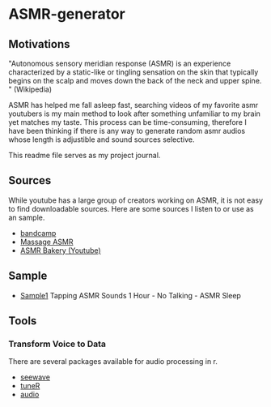 # ASMR-generator

## Motivations
"Autonomous sensory meridian response (ASMR) is an experience characterized by a static-like or tingling sensation on the skin that typically begins on the scalp and moves down the back of the neck and upper spine. "  (Wikipedia)

ASMR has helped me fall asleep fast, searching videos of my favorite asmr youtubers is my main method to look after something unfamiliar to my brain yet matches my taste. This process can be time-consuming, therefore I have been thinking if there is any way to generate random asmr audios whose length is adjustible and sound sources selective.

This readme file serves as my project journal. 

## Sources
While youtube has a large group of creators working on ASMR, it is not easy to find downloadable sources. Here are some sources I listen to or use as an sample.

- [bandcamp](https://deepoceanofsounds.bandcamp.com/album/forgotten-triggers)
- [Massage ASMR](https://soundcloud.com/massageasmr) 
- [ASMR Bakery (Youtube)](https://www.youtube.com/channel/UCDH70xAv1bBeaCt5Cc7a96A)

## Sample

- [Sample1](https://soundcloud.com/massageasmr/tapping-asmr-sounds-1-hour-no-talking-asmr-sleep) Tapping ASMR Sounds 1 Hour - No Talking - ASMR Sleep

## Tools

### Transform Voice to Data
There are several packages available for audio processing in r. 

- [seewave](https://cran.r-project.org/web/packages/seewave/vignettes/seewave_IO.pdf)
- [tuneR](https://cran.r-project.org/web/packages/tuneR/tuneR.pdf)
- [audio](https://cran.r-project.org/web/packages/audio/audio.pdf)
